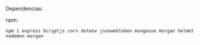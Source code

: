 <p>Dependencias:</p>

npm:
~~~
npm i express bcryptjs cors dotenv jsonwebtoken mongoose morgan helmet nodemon morgan

~~~